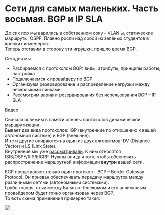 # Сети для самых маленьких. Часть восьмая. BGP и IP SLA

До сих пор мы варились в собственном соку – VLAN’ы, статические маршруты, OSPF. Плавно росли над собой из зелёных студентов в крепких инженеров.  
Теперь отставим в сторону эти игрушки, пришло время BGP.  

Сегодня мы  

*   Разбираемся с протоколом BGP: виды, атрибуты, принципы работы, настройка
*   Подключаемся к провайдеру по BGP
*   Организуем резервирование и распределение нагрузки между несколькими линками
*   Рассмотрим вариант резервирования без использования BGP – IP SLA

[Видео](https://www.youtube.com/embed/xjEV8I7Aowo)


Сначала освежим в памяти основы протоколов динамической маршрутизации.  
Бывает два вида протоколов: IGP (внутренние по отношению к вашей автономной системе) и EGP (внешние).  
И те и другие опираются на один из двух алгоритмов: DV (Distance Vector) и LS (Link State).  
Внутренние мы уже [рассматривали](http://habrahabr.ru/post/156695/). К ним относятся ISIS/OSPF/RIP/EIGRP. Нужны они для того, чтобы обеспечить распространение маршрутной информации **внутри** вашей сети.  

EGP представляет только один протокол – BGP – Border Gateway Protocol. Он призван обеспечивать передачу маршрутов между различными сетями (автономными системами).  
Грубо говоря, стык между Балаган-Телекомом и его аплинковым провайдером будет точно организован через BGP.  
То есть схема применения примерно такая:  

![](http://img-fotki.yandex.ru/get/5637/83739833.27/0_b9007_9151d107_XL.png)  
